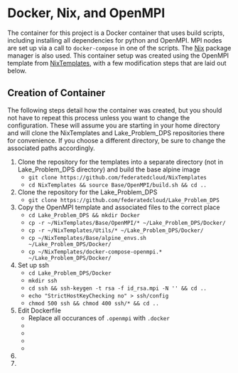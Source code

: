 # Docker, Nix, and OpenMPI 

The container for this project is a Docker container that uses build scripts, including installing all dependencies for python and OpenMPI.  MPI nodes are set up via a call to `docker-compose` in one of the scripts.  The [Nix](https://nixos.org/nix/) package manager is also used.  This container setup was created using the OpenMPI template from [NixTemplates](https://github.com/federatedcloud/NixTemplates), with a few modification steps that are laid out below.

## Creation of Container

The following steps detail how the container was created, but you should not have to repeat this process unless you want to change the configuration.  These will assume you are starting in your home directory and will clone the NixTemplates and Lake_Problem_DPS repositories there for convenience.  If you choose a different directory, be sure to change the associated paths accordingly.

1. Clone the repository for the templates into a separate directory (not in Lake_Problem_DPS directory) and build the base alpine image
    * `git clone https://github.com/federatedcloud/NixTemplates`
    * `cd NixTemplates && source Base/OpenMPI/build.sh && cd ..`
2. Clone the repository for the Lake_Problem_DPS
    * `git clone https://github.com/federatedcloud/Lake_Problem_DPS`
3. Copy the OpenMPI template and associated files to the correct place
    * `cd Lake_Problem_DPS && mkdir Docker`
    * `cp -r ~/NixTemplates/Base/OpenMPI/* ~/Lake_Problem_DPS/Docker/`
    * `cp -r ~/NixTemplates/Utils/* ~/Lake_Problem_DPS/Docker/`
    * `cp ~/NixTemplates/Base/alpine_envs.sh ~/Lake_Problem_DPS/Docker/`
    * `cp ~/NixTemplates/docker-compose-openmpi.* ~/Lake_Problem_DPS/Docker/`
4. Set up ssh
    * `cd Lake_Problem_DPS/Docker`
    * `mkdir ssh`
    * `cd ssh && ssh-keygen -t rsa -f id_rsa.mpi -N '' && cd ..`
    * `echo "StrictHostKeyChecking no" > ssh/config`
    * `chmod 500 ssh && chmod 400 ssh/* && cd ..`
5. Edit Dockerfile
    * Replace all occurances of `.openmpi` with `.docker`
    * 
    * 
    * 
    * 
6. 
7. 


